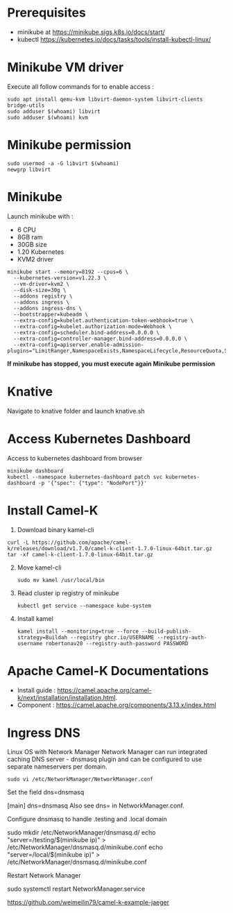 
# Prerequisites
- minikube at https://minikube.sigs.k8s.io/docs/start/
- kubectl https://kubernetes.io/docs/tasks/tools/install-kubectl-linux/

# Minikube VM driver
Execute all follow commands for to enable access :

```
sudo apt install qemu-kvm libvirt-daemon-system libvirt-clients bridge-utils
sudo adduser $(whoami) libvirt
sudo adduser $(whoami) kvm
```  
# Minikube permission
```
sudo usermod -a -G libvirt $(whoami)
newgrp libvirt
```
# Minikube
Launch minikube with : 

 - 6 CPU
 - 8GB ram
 - 30GB size
 - 1.20 Kubernetes
 - KVM2 driver

```
minikube start --memory=8192 --cpus=6 \
  --kubernetes-version=v1.22.3 \
  --vm-driver=kvm2 \
  --disk-size=30g \
  --addons registry \
  --addons ingress \
  --addons ingress-dns \
  --bootstrapper=kubeadm \
  --extra-config=kubelet.authentication-token-webhook=true \
  --extra-config=kubelet.authorization-mode=Webhook \
  --extra-config=scheduler.bind-address=0.0.0.0 \
  --extra-config=controller-manager.bind-address=0.0.0.0 \
  --extra-config=apiserver.enable-admission-plugins="LimitRanger,NamespaceExists,NamespaceLifecycle,ResourceQuota,ServiceAccount,DefaultStorageClass,MutatingAdmissionWebhook"
```

**If minikube has stopped, you must execute again Minikube permission**

# Knative
Navigate to knative folder and launch knative.sh

# Access Kubernetes Dashboard
Access to kubernetes dashboard from browser
```
minikube dashboard
kubectl --namespace kubernetes-dashboard patch svc kubernetes-dashboard -p '{"spec": {"type": "NodePort"}}'
```
# Install Camel-K
1. Download binary kamel-cli
```
curl -L https://github.com/apache/camel-k/releases/download/v1.7.0/camel-k-client-1.7.0-linux-64bit.tar.gz
tar -xf camel-k-client-1.7.0-linux-64bit.tar.gz
```
2. Move kamel-cli

    `sudo mv kamel /usr/local/bin`

3. Read cluster ip registry of minikube

    `kubectl get service --namespace kube-system`

4. Install kamel

   `kamel install --monitoring=true --force --build-publish-strategy=Buildah --registry ghcr.io/USERNAME --registry-auth-username robertonav20 --registry-auth-password PASSWORD`

# Apache Camel-K Documentations
- Install guide : https://camel.apache.org/camel-k/next/installation/installation.html.
- Component : https://camel.apache.org/components/3.13.x/index.html

# Ingress DNS

Linux OS with Network Manager
Network Manager can run integrated caching DNS server - dnsmasq plugin and can be configured to use separate nameservers per domain.

```
sudo vi /etc/NetworkManager/NetworkManager.conf
```
Set the field dns=dnsmasq

[main]
dns=dnsmasq
Also see dns= in NetworkManager.conf.

Configure dnsmasq to handle .testing and .local domain

sudo mkdir /etc/NetworkManager/dnsmasq.d/
echo "server=/testing/$(minikube ip)" > /etc/NetworkManager/dnsmasq.d/minikube.conf
echo "server=/local/$(minikube ip)" > /etc/NetworkManager/dnsmasq.d/minikube.conf

Restart Network Manager

sudo systemctl restart NetworkManager.service



https://github.com/weimeilin79/camel-k-example-jaeger